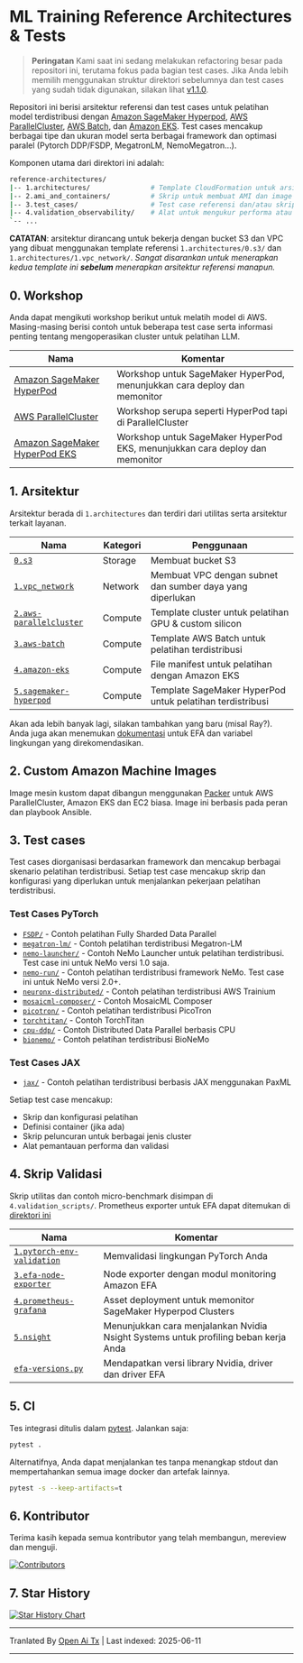 # ML Training Reference Architectures & Tests <!-- omit from toc -->

> **Peringatan**
> Kami saat ini sedang melakukan refactoring besar pada repositori ini, terutama fokus pada bagian test cases. Jika Anda lebih memilih menggunakan struktur direktori sebelumnya dan test cases yang sudah tidak digunakan, silakan lihat [v1.1.0](https://github.com/aws-samples/awsome-distributed-training/releases/tag/v1.1.0).


Repositori ini berisi arsitektur referensi dan test cases untuk pelatihan model terdistribusi dengan [Amazon SageMaker Hyperpod](https://docs.aws.amazon.com/sagemaker/latest/dg/sagemaker-hyperpod.html), [AWS ParallelCluster](https://docs.aws.amazon.com/parallelcluster/latest/ug/what-is-aws-parallelcluster.html), [AWS Batch](https://docs.aws.amazon.com/batch/latest/userguide/what-is-batch.html), dan [Amazon EKS](https://docs.aws.amazon.com/eks/latest/userguide/getting-started-console.html). Test cases mencakup berbagai tipe dan ukuran model serta berbagai framework dan optimasi paralel (Pytorch DDP/FSDP, MegatronLM, NemoMegatron...).

Komponen utama dari direktori ini adalah:

```bash
reference-architectures/
|-- 1.architectures/               # Template CloudFormation untuk arsitektur referensi
|-- 2.ami_and_containers/          # Skrip untuk membuat AMI dan image container
|-- 3.test_cases/                  # Test case referensi dan/atau skrip benchmark
|-- 4.validation_observability/    # Alat untuk mengukur performa atau troubleshooting
`-- ...
```

**CATATAN**: arsitektur dirancang untuk bekerja dengan bucket S3 dan VPC yang dibuat menggunakan template referensi `1.architectures/0.s3/` dan `1.architectures/1.vpc_network/`. _Sangat disarankan untuk menerapkan kedua template ini **sebelum** menerapkan arsitektur referensi manapun._

## 0. Workshop

Anda dapat mengikuti workshop berikut untuk melatih model di AWS. Masing-masing berisi contoh untuk beberapa test case serta informasi penting tentang mengoperasikan cluster untuk pelatihan LLM.

| Nama                                                                           | Komentar
| ------------------------------------------------------------------------------ | ------------------------------------------------------------------- |
| [Amazon SageMaker HyperPod](https://catalog.workshops.aws/sagemaker-hyperpod/en-US)   | Workshop untuk SageMaker HyperPod, menunjukkan cara deploy dan memonitor |
| [AWS ParallelCluster](https://catalog.workshops.aws/ml-on-aws-parallelcluster) | Workshop serupa seperti HyperPod tapi di ParallelCluster            |
| [Amazon SageMaker HyperPod EKS](https://catalog.workshops.aws/sagemaker-hyperpod-eks)   | Workshop untuk SageMaker HyperPod EKS, menunjukkan cara deploy dan memonitor |

## 1. Arsitektur

Arsitektur berada di `1.architectures` dan terdiri dari utilitas serta arsitektur terkait layanan.

| Nama                                                               | Kategori | Penggunaan                                           |
| ------------------------------------------------------------------ | -------- | --------------------------------------------------- |
| [`0.s3`](https://raw.githubusercontent.com/aws-samples/awsome-distributed-training/main/1.architectures/0.s3)                                   | Storage  | Membuat bucket S3                                   |
| [`1.vpc_network`](https://raw.githubusercontent.com/aws-samples/awsome-distributed-training/main/1.architectures/1.vpc_network)                 | Network  | Membuat VPC dengan subnet dan sumber daya yang diperlukan |
| [`2.aws-parallelcluster`](https://raw.githubusercontent.com/aws-samples/awsome-distributed-training/main/1.architectures/2.aws-parallelcluster) | Compute  | Template cluster untuk pelatihan GPU & custom silicon |
| [`3.aws-batch`](https://raw.githubusercontent.com/aws-samples/awsome-distributed-training/main/1.architectures/3.aws-batch)                     | Compute  | Template AWS Batch untuk pelatihan terdistribusi    |
| [`4.amazon-eks`](https://raw.githubusercontent.com/aws-samples/awsome-distributed-training/main/1.architectures/4.amazon-eks)                   | Compute  | File manifest untuk pelatihan dengan Amazon EKS     |
| [`5.sagemaker-hyperpod`](https://raw.githubusercontent.com/aws-samples/awsome-distributed-training/main/1.architectures/5.sagemaker-hyperpod)   | Compute  | Template SageMaker HyperPod untuk pelatihan terdistribusi|

Akan ada lebih banyak lagi, silakan tambahkan yang baru (misal Ray?). Anda juga akan menemukan [dokumentasi](https://raw.githubusercontent.com/aws-samples/awsome-distributed-training/main/1.architectures/efa-cheatsheet.md) untuk EFA dan variabel lingkungan yang direkomendasikan.

## 2. Custom Amazon Machine Images

Image mesin kustom dapat dibangun menggunakan [Packer](www.packer.io) untuk AWS ParallelCluster, Amazon EKS dan EC2 biasa. Image ini berbasis pada peran dan playbook Ansible.

## 3. Test cases

Test cases diorganisasi berdasarkan framework dan mencakup berbagai skenario pelatihan terdistribusi. Setiap test case mencakup skrip dan konfigurasi yang diperlukan untuk menjalankan pekerjaan pelatihan terdistribusi.

### Test Cases PyTorch
- [`FSDP/`](https://raw.githubusercontent.com/aws-samples/awsome-distributed-training/main/3.test_cases/pytorch/FSDP) - Contoh pelatihan Fully Sharded Data Parallel
- [`megatron-lm/`](https://raw.githubusercontent.com/aws-samples/awsome-distributed-training/main/3.test_cases/pytorch/megatron-lm) - Contoh pelatihan terdistribusi Megatron-LM
- [`nemo-launcher/`](https://raw.githubusercontent.com/aws-samples/awsome-distributed-training/main/3.test_cases/pytorch/nemo-launcher) - Contoh NeMo Launcher untuk pelatihan terdistribusi. Test case ini untuk NeMo versi 1.0 saja.
- [`nemo-run/`](https://raw.githubusercontent.com/aws-samples/awsome-distributed-training/main/3.test_cases/pytorch/nemo-run) - Contoh pelatihan terdistribusi framework NeMo. Test case ini untuk NeMo versi 2.0+.
- [`neuronx-distributed/`](https://raw.githubusercontent.com/aws-samples/awsome-distributed-training/main/3.test_cases/pytorch/neuronx-distributed) - Contoh pelatihan terdistribusi AWS Trainium
- [`mosaicml-composer/`](https://raw.githubusercontent.com/aws-samples/awsome-distributed-training/main/3.test_cases/pytorch/mosaicml-composer) - Contoh MosaicML Composer
- [`picotron/`](https://raw.githubusercontent.com/aws-samples/awsome-distributed-training/main/3.test_cases/pytorch/picotron) - Contoh pelatihan terdistribusi PicoTron
- [`torchtitan/`](https://raw.githubusercontent.com/aws-samples/awsome-distributed-training/main/3.test_cases/pytorch/torchtitan) - Contoh TorchTitan
- [`cpu-ddp/`](https://raw.githubusercontent.com/aws-samples/awsome-distributed-training/main/3.test_cases/pytorch/cpu-ddp) - Contoh Distributed Data Parallel berbasis CPU
- [`bionemo/`](https://raw.githubusercontent.com/aws-samples/awsome-distributed-training/main/3.test_cases/pytorch/bionemo) - Contoh pelatihan terdistribusi BioNeMo

### Test Cases JAX
- [`jax/`](https://raw.githubusercontent.com/aws-samples/awsome-distributed-training/main/3.test_cases/jax) - Contoh pelatihan terdistribusi berbasis JAX menggunakan PaxML

Setiap test case mencakup:
- Skrip dan konfigurasi pelatihan
- Definisi container (jika ada)
- Skrip peluncuran untuk berbagai jenis cluster
- Alat pemantauan performa dan validasi

## 4. Skrip Validasi

Skrip utilitas dan contoh micro-benchmark disimpan di `4.validation_scripts/`. Prometheus exporter untuk EFA dapat ditemukan di [direktori ini](https://raw.githubusercontent.com/aws-samples/awsome-distributed-training/main/4.validation_and_observability/3.efa-node-exporter) 


| Nama                                                                                    | Komentar                                                        |
| --------------------------------------------------------------------------------------- | --------------------------------------------------------------- |
| [`1.pytorch-env-validation`](https://raw.githubusercontent.com/aws-samples/awsome-distributed-training/main/4.validation_and_observability/1.pytorch-env-validation) | Memvalidasi lingkungan PyTorch Anda                            |
| [`3.efa-node-exporter`](https://raw.githubusercontent.com/aws-samples/awsome-distributed-training/main/4.validation_and_observability/3.efa-node-exporter)           | Node exporter dengan modul monitoring Amazon EFA               |
| [`4.prometheus-grafana`](https://raw.githubusercontent.com/aws-samples/awsome-distributed-training/main/4.validation_and_observability/4.prometheus-grafana)         | Asset deployment untuk memonitor SageMaker Hyperpod Clusters    |
| [`5.nsight`](https://raw.githubusercontent.com/aws-samples/awsome-distributed-training/main/4.validation_and_observability/5.nsight)                                 | Menunjukkan cara menjalankan Nvidia Nsight Systems untuk profiling beban kerja Anda |
| [`efa-versions.py`](https://raw.githubusercontent.com/aws-samples/awsome-distributed-training/main/1.architectures/efa-versions.py)                                  | Mendapatkan versi library Nvidia, driver dan driver EFA         |


## 5. CI

Tes integrasi ditulis dalam [pytest](https://docs.pytest.org). Jalankan saja:

```bash
pytest .
```

Alternatifnya, Anda dapat menjalankan tes tanpa menangkap stdout dan mempertahankan semua image docker dan artefak lainnya.

```bash
pytest -s --keep-artifacts=t
```

## 6. Kontributor

Terima kasih kepada semua kontributor yang telah membangun, mereview dan menguji.

[![Contributors](https://contrib.rocks/image?repo=aws-samples/awsome-distributed-training)](https://github.com/aws-samples/awsome-distributed-training/graphs/contributors)

## 7. Star History

[![Star History Chart](https://api.star-history.com/svg?repos=aws-samples/awsome-distributed-training&type=Date)](https://star-history.com/#aws-samples/awsome-distributed-training&Date)

---

Tranlated By [Open Ai Tx](https://github.com/OpenAiTx/OpenAiTx) | Last indexed: 2025-06-11

---